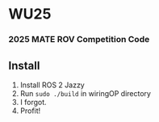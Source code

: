 # WU25
### 2025 MATE ROV Competition Code
## Install
1. Install ROS 2 Jazzy
2. Run `sudo ./build` in wiringOP directory
3. I forgot.
4. Profit!